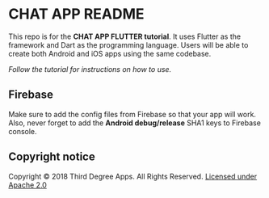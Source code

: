 # CHAT APP README

This repo is for the **CHAT APP FLUTTER tutorial**. It uses Flutter as the
framework and Dart as the programming language. Users will be able to create
both Android and iOS apps using the same codebase.

_Follow the tutorial for instructions on how to use._

## Firebase

Make sure to add the config files from Firebase so that your app will work.
Also, never forget to add the **Android debug/release** SHA1 keys to Firebase
console.

## Copyright notice

Copyright &copy; 2018 Third Degree Apps. All Rights Reserved.
[Licensed under Apache 2.0](./LICENSE)

